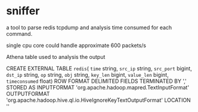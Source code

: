 # sniffer
a tool to parse redis tcpdump and analysis time consumed for each command.

single cpu core could handle approximate 600 packets/s 

Athena table used to analysis the output

CREATE EXTERNAL TABLE `redis`(
  `time` string, 
  `src_ip` string, 
  `src_port` bigint,
  `dst_ip` string,
  `op` string, 
  `obj` string,
  `key_len` bigint,
  `value_len` bigint,
  `timeconsumed` float)
ROW FORMAT DELIMITED 
  FIELDS TERMINATED BY ',' 
STORED AS INPUTFORMAT 
  'org.apache.hadoop.mapred.TextInputFormat' 
OUTPUTFORMAT 
  'org.apache.hadoop.hive.ql.io.HiveIgnoreKeyTextOutputFormat'
LOCATION
  '<s3path>'
